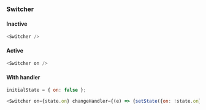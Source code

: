 ### Switcher

#### Inactive
```js
<Switcher />
```

#### Active
```js
<Switcher on />
```

#### With handler
```js
initialState = { on: false };

<Switcher on={state.on} changeHandler={(e) => {setState({on: !state.on})}} />
```
